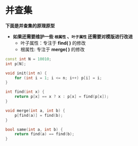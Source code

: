 
# 并查集
**下面是并查集的原理原型**
- **如果还需要维护一些 `根属性` 、`叶子属性` 还需要对模版进行改进**
  - 叶子属性：专注于 **find( )** 的修改
  - 根属性: 专注于 **merge( )** 的修改

```cpp
const int N = 10010;
int p[N];

void init(int n) {
    for (int i = 1; i <= n; i++) p[i] = i;
}

int find(int x) {
    return p[x] == x ? x : p[x] = find(p[x]);
}

void merge(int a, int b) {
    p[find(a)] = find(b);
}

bool same(int a, int b) {
    return find(a) == find(b);
}

```